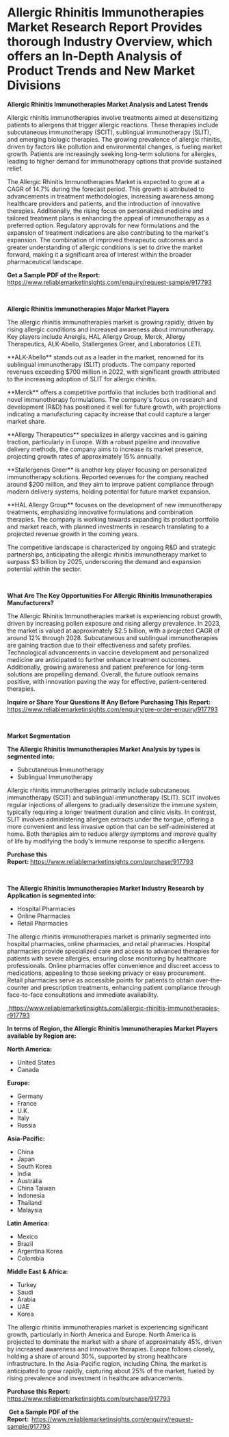 <p><h1>Allergic Rhinitis Immunotherapies Market Research Report Provides thorough Industry Overview, which offers an In-Depth Analysis of Product Trends and New Market Divisions</h1></p><p><strong>Allergic Rhinitis Immunotherapies Market Analysis and Latest Trends</strong></p>
<p><p>Allergic rhinitis immunotherapies involve treatments aimed at desensitizing patients to allergens that trigger allergic reactions. These therapies include subcutaneous immunotherapy (SCIT), sublingual immunotherapy (SLIT), and emerging biologic therapies. The growing prevalence of allergic rhinitis, driven by factors like pollution and environmental changes, is fueling market growth. Patients are increasingly seeking long-term solutions for allergies, leading to higher demand for immunotherapy options that provide sustained relief.</p><p>The Allergic Rhinitis Immunotherapies Market is expected to grow at a CAGR of 14.7% during the forecast period. This growth is attributed to advancements in treatment methodologies, increasing awareness among healthcare providers and patients, and the introduction of innovative therapies. Additionally, the rising focus on personalized medicine and tailored treatment plans is enhancing the appeal of immunotherapy as a preferred option. Regulatory approvals for new formulations and the expansion of treatment indications are also contributing to the market's expansion. The combination of improved therapeutic outcomes and a greater understanding of allergic conditions is set to drive the market forward, making it a significant area of interest within the broader pharmaceutical landscape.</p></p>
<p><strong>Get a Sample PDF of the Report:&nbsp;</strong> <a href="https://www.reliablemarketinsights.com/enquiry/request-sample/917793?utm_campaign=2244&utm_medium=2&utm_source=Github&utm_content=ia&utm_term=18042025&utm_id=allergic-rhinitis-immunotherapies">https://www.reliablemarketinsights.com/enquiry/request-sample/917793</a></p>
<p>&nbsp;</p>
<p><strong>Allergic Rhinitis Immunotherapies Major Market Players</strong></p>
<p><p>The allergic rhinitis immunotherapies market is growing rapidly, driven by rising allergic conditions and increased awareness about immunotherapy. Key players include Anergis, HAL Allergy Group, Merck, Allergy Therapeutics, ALK-Abello, Stallergenes Greer, and Laboratorios LETI.</p><p>**ALK-Abello** stands out as a leader in the market, renowned for its sublingual immunotherapy (SLIT) products. The company reported revenues exceeding $700 million in 2022, with significant growth attributed to the increasing adoption of SLIT for allergic rhinitis.</p><p>**Merck** offers a competitive portfolio that includes both traditional and novel immunotherapy formulations. The company's focus on research and development (R&D) has positioned it well for future growth, with projections indicating a manufacturing capacity increase that could capture a larger market share.</p><p>**Allergy Therapeutics** specializes in allergy vaccines and is gaining traction, particularly in Europe. With a robust pipeline and innovative delivery methods, the company aims to increase its market presence, projecting growth rates of approximately 15% annually.</p><p>**Stallergenes Greer** is another key player focusing on personalized immunotherapy solutions. Reported revenues for the company reached around $200 million, and they aim to improve patient compliance through modern delivery systems, holding potential for future market expansion.</p><p>**HAL Allergy Group** focuses on the development of new immunotherapy treatments, emphasizing innovative formulations and combination therapies. The company is working towards expanding its product portfolio and market reach, with planned investments in research translating to a projected revenue growth in the coming years.</p><p>The competitive landscape is characterized by ongoing R&D and strategic partnerships, anticipating the allergic rhinitis immunotherapy market to surpass $3 billion by 2025, underscoring the demand and expansion potential within the sector.</p></p>
<p>&nbsp;</p>
<p><strong>What Are The Key Opportunities For Allergic Rhinitis Immunotherapies Manufacturers?</strong></p>
<p><p>The Allergic Rhinitis Immunotherapies market is experiencing robust growth, driven by increasing pollen exposure and rising allergy prevalence. In 2023, the market is valued at approximately $2.5 billion, with a projected CAGR of around 12% through 2028. Subcutaneous and sublingual immunotherapies are gaining traction due to their effectiveness and safety profiles. Technological advancements in vaccine development and personalized medicine are anticipated to further enhance treatment outcomes. Additionally, growing awareness and patient preference for long-term solutions are propelling demand. Overall, the future outlook remains positive, with innovation paving the way for effective, patient-centered therapies.</p></p>
<p><strong>Inquire or Share Your Questions If Any Before Purchasing This Report:</strong> <a href="https://www.reliablemarketinsights.com/enquiry/pre-order-enquiry/917793?utm_campaign=2244&utm_medium=2&utm_source=Github&utm_content=ia&utm_term=18042025&utm_id=allergic-rhinitis-immunotherapies">https://www.reliablemarketinsights.com/enquiry/pre-order-enquiry/917793</a></p>
<p>&nbsp;</p>
<p><strong>Market Segmentation</strong></p>
<p><strong>The Allergic Rhinitis Immunotherapies Market Analysis by types is segmented into:</strong></p>
<p><ul><li>Subcutaneous Immunotherapy</li><li>Sublingual Immunotherapy</li></ul></p>
<p><p>Allergic rhinitis immunotherapies primarily include subcutaneous immunotherapy (SCIT) and sublingual immunotherapy (SLIT). SCIT involves regular injections of allergens to gradually desensitize the immune system, typically requiring a longer treatment duration and clinic visits. In contrast, SLIT involves administering allergen extracts under the tongue, offering a more convenient and less invasive option that can be self-administered at home. Both therapies aim to reduce allergy symptoms and improve quality of life by modifying the body's immune response to specific allergens.</p></p>
<p><strong>Purchase this Report:&nbsp;</strong><a href="https://www.reliablemarketinsights.com/purchase/917793?utm_campaign=2244&utm_medium=2&utm_source=Github&utm_content=ia&utm_term=18042025&utm_id=allergic-rhinitis-immunotherapies">https://www.reliablemarketinsights.com/purchase/917793</a></p>
<p>&nbsp;</p>
<p><strong>The Allergic Rhinitis Immunotherapies Market Industry Research by Application is segmented into:</strong></p>
<p><ul><li>Hospital Pharmacies</li><li>Online Pharmacies</li><li>Retail Pharmacies</li></ul></p>
<p><p>The allergic rhinitis immunotherapies market is primarily segmented into hospital pharmacies, online pharmacies, and retail pharmacies. Hospital pharmacies provide specialized care and access to advanced therapies for patients with severe allergies, ensuring close monitoring by healthcare professionals. Online pharmacies offer convenience and discreet access to medications, appealing to those seeking privacy or easy procurement. Retail pharmacies serve as accessible points for patients to obtain over-the-counter and prescription treatments, enhancing patient compliance through face-to-face consultations and immediate availability.</p></p>
<p><a href="https://www.reliablemarketinsights.com/allergic-rhinitis-immunotherapies-r917793?utm_campaign=2244&utm_medium=2&utm_source=Github&utm_content=ia&utm_term=18042025&utm_id=allergic-rhinitis-immunotherapies">&nbsp;https://www.reliablemarketinsights.com/allergic-rhinitis-immunotherapies-r917793</a></p>
<p><strong>In terms of Region, the Allergic Rhinitis Immunotherapies Market Players available by Region are:</strong></p>
<p>
    <p> <strong> North America: </strong>
        <ul>
            <li>United States</li>
            <li>Canada</li>
        </ul>
        </p> 
    <p> <strong> Europe: </strong>
        <ul>
            <li>Germany</li>
            <li>France</li>
            <li>U.K.</li>
            <li>Italy</li>
            <li>Russia</li>
        </ul>
        </p> 
    <p> <strong> Asia-Pacific: </strong>
        <ul>
            <li>China</li>
            <li>Japan</li>
            <li>South Korea</li>
            <li>India</li>
            <li>Australia</li>
            <li>China Taiwan</li>
            <li>Indonesia</li>
            <li>Thailand</li>
            <li>Malaysia</li>
        </ul>
        </p> 
    <p> <strong> Latin America: </strong>
        <ul>
            <li>Mexico</li>
            <li>Brazil</li>
            <li>Argentina Korea</li>
            <li>Colombia</li>
        </ul>
        </p> 
    <p> <strong> Middle East & Africa: </strong>
        <ul>
            <li>Turkey</li>
            <li>Saudi</li>
            <li>Arabia</li>
            <li>UAE</li>
            <li>Korea</li>
        </ul>
    </p>
    </p>
<p><p>The allergic rhinitis immunotherapies market is experiencing significant growth, particularly in North America and Europe. North America is projected to dominate the market with a share of approximately 45%, driven by increased awareness and innovative therapies. Europe follows closely, holding a share of around 30%, supported by strong healthcare infrastructure. In the Asia-Pacific region, including China, the market is anticipated to grow rapidly, capturing about 25% of the market, fueled by rising prevalence and investment in healthcare advancements.</p></p>
<p><strong>Purchase this Report: </strong><a href="https://www.reliablemarketinsights.com/purchase/917793?utm_campaign=2244&utm_medium=2&utm_source=Github&utm_content=ia&utm_term=18042025&utm_id=allergic-rhinitis-immunotherapies">https://www.reliablemarketinsights.com/purchase/917793</a></p>
<p>&nbsp;<strong>Get a Sample PDF of the Report:&nbsp;&nbsp;</strong><a href="https://www.reliablemarketinsights.com/enquiry/request-sample/917793?utm_campaign=2244&utm_medium=2&utm_source=Github&utm_content=ia&utm_term=18042025&utm_id=allergic-rhinitis-immunotherapies">https://www.reliablemarketinsights.com/enquiry/request-sample/917793</a></p>
<p><strong></strong></p>
<p><p></p><p></p><p></p></p>
